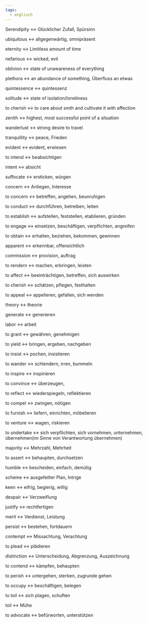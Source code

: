 ```yaml
---
tags:
  - englisch
---
```

Serendipity <-> Glücklicher Zufall, Spürsinn
<!--SR:!2024-10-02,68,312!2024-07-28,17,297-->

ubiquitous <-> allgegenwärtig, omnipräsent
<!--SR:!2024-09-23,59,310!2024-09-04,41,297-->

eternity <-> Limitless amount of time
<!--SR:!2024-09-20,57,312!2024-07-27,16,297-->

nefarious <-> wicked, evil
<!--SR:!2024-10-02,68,312!2024-07-26,15,297-->

oblivion <-> state of unawareness of everything
<!--SR:!2024-08-31,41,292!2024-07-29,18,305-->

plethora <-> an abundance of something, Überfluss an etwas
<!--SR:!2024-07-28,17,297!2024-09-18,55,312-->

quintessence <-> quintessenz
<!--SR:!2024-09-19,58,312!2024-09-25,61,317-->

solitude <-> state of isolation/loneliness
<!--SR:!2024-09-16,55,310!2024-07-28,17,297-->

to cherish <-> to care about smth and cultivate it with affection
<!--SR:!2024-09-24,61,317!2024-09-01,44,290-->

zenith <-> highest, most successful point of a situation
<!--SR:!2024-07-27,16,305!2024-08-23,36,290-->

wanderlust <-> strong desire to travel
<!--SR:!2024-09-22,59,317!2024-09-15,55,312-->

tranquillity <-> peace, Frieden
<!--SR:!2024-09-09,50,292!2024-09-21,58,317-->

evident <-> evident, erwiesen
<!--SR:!2024-07-30,4,312!2000-01-01,1,250-->

to intend <-> beabsichtigen
<!--SR:!2024-07-30,4,312!2000-01-01,1,250-->

intent <-> absicht
<!--SR:!2024-07-30,4,312!2000-01-01,1,250-->

suffocate <-> ersticken, würgen
<!--SR:!2024-07-30,4,312!2000-01-01,1,250-->

concern <-> Anliegen, Interesse
<!--SR:!2000-01-01,1,250!2024-07-30,4,312-->

to concern <-> betreffen, angehen, beunruhigen
<!--SR:!2000-01-01,1,250!2024-07-30,4,312-->

to conduct <-> durchführen, betreiben, leiten
<!--SR:!2024-07-29,3,292!2000-01-01,1,250-->

to establish <-> aufstellen, feststellen, etablieren, gründen
<!--SR:!2000-01-01,1,250!2024-07-30,4,312-->

to engage <-> einsetzen, beschäftigen, verpflichten, angreifen
<!--SR:!2024-07-27,1,272!2000-01-01,1,250-->

to obtain <-> erhalten, beziehen, bekommen, gewinnen
<!--SR:!2024-07-29,3,292!2000-01-01,1,250-->

apparent <-> erkennbar, offensichtlich
<!--SR:!2024-07-29,3,292!2000-01-01,1,250-->

commission <-> provision, auftrag
<!--SR:!2000-01-01,1,250!2024-07-30,4,312-->

to rendern <-> machen, erbringen, leisten
<!--SR:!2000-01-01,1,250!2024-07-27,1,272-->

to affect <-> beeinträchtigen, betreffen, sich auswirken
<!--SR:!2024-07-30,4,312!2000-01-01,1,250-->

to cherish <-> schätzen, pflegen, festhalten
<!--SR:!2024-07-30,4,312!2000-01-01,1,250-->

to appeal <-> appelieren, gefallen, sich wenden

theory <-> theorie

generate <-> generieren

labor <-> arbeit

to grant <-> gewähren, genehmigen

to yield <-> bringen, ergeben, nachgeben

to insist <-> pochen, insistieren

to wander <-> schlendern, irren, bummeln

to inspire <-> inspirieren

to convince <-> überzeugen, 

to reflect <-> wiederspiegeln, reflektieren

to compel <-> zwingen, nötigen

to furnish <-> liefern, einrichten, möbelieren

to venture <-> wagen, riskieren

to undertake <-> sich verpflichten, sich vornehmen, unternehmen, übernehmen(im Sinne von Verantwortung übernehmen)

majority <-> Mehrzahl, Mehrheit

to assert <-> behaupten, durchsetzen

humble <-> bescheiden, einfach, demütig

scheme <-> ausgefeilter Plan, Intrige

keen <-> eifrig, begierig, willig

despair <-> Verzweiflung

justify <-> rechtfertigen

merit <-> Verdienst, Leistung

persist <-> bestehen, fortdauern

contempt <-> Missachtung, Verachtung

to plead <-> plädieren

distinction <-> Unterscheidung, Abgrenzung, Auszeichnung

to contend <-> kämpfen, behaupten

to perish <-> untergehen, sterben, zugrunde gehen

to occupy <-> beschäftigen, belegen

to toil <-> sich plagen, schuften

toil <-> Mühe

to advocate <-> befürworten, unterstützen


